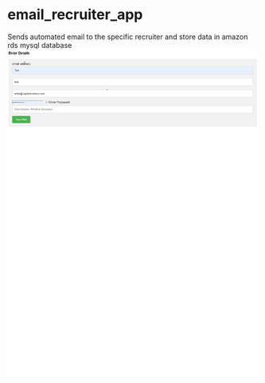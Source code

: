 # email_recruiter_app
Sends automated email to the specific recruiter and store data in amazon rds mysql database
![Enter Details Home Page](./images/index.png)


